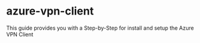 # azure-vpn-client
This guide provides you with a Step-by-Step for install and setup the Azure VPN Client
